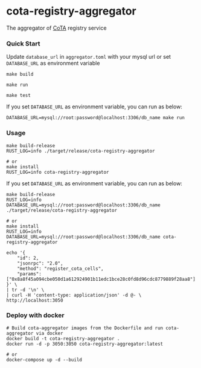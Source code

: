 # cota-registry-aggregator

The aggregator of [CoTA](https://talk.nervos.org/t/rfc-cota-a-compact-token-aggregator-standard-for-extremely-low-cost-nfts-and-fts/6338) registry service

### Quick Start

Update `database_url` in `aggregator.toml` with your mysql url or set `DATABASE_URL` as environment variable

```shell
make build

make run

make test
```

If you set `DATABASE_URL` as environment variable, you can run as below:

```shell
DATABASE_URL=mysql://root:password@localhost:3306/db_name make run
```

### Usage

```shell
make build-release
RUST_LOG=info ./target/release/cota-registry-aggregator

# or
make install
RUST_LOG=info cota-registry-aggregator
```

If you set `DATABASE_URL` as environment variable, you can run as below:

```shell
make build-release
RUST_LOG=info DATABASE_URL=mysql://root:password@localhost:3306/db_name ./target/release/cota-registry-aggregator

# or
make install
RUST_LOG=info DATABASE_URL=mysql://root:password@localhost:3306/db_name cota-registry-aggregator
```

```shell
echo '{
    "id": 2,
    "jsonrpc": "2.0",
    "method": "register_cota_cells",
    "params": ["0x8a8f45a094cbe050d1a612924901b11edc1bce28c0fd8d96cdc8779889f28aa8"]
}' \
| tr -d '\n' \
| curl -H 'content-type: application/json' -d @- \
http://localhost:3050
```

### Deploy with docker

```shell
# Build cota-aggregator images from the Dockerfile and run cota-aggregator via docker
docker build -t cota-registry-aggregator .
docker run -d -p 3050:3050 cota-registry-aggregator:latest

# or
docker-compose up -d --build
```